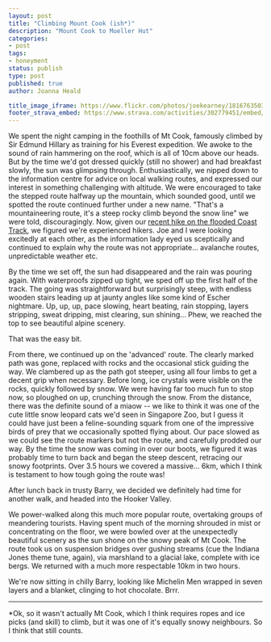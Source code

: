 ```yaml
---
layout: post
title: "Climbing Mount Cook (ish*)"
description: "Mount Cook to Mueller Hut"
categories:
- post
tags:
- honeyment
status: publish
type: post
published: true
author: Joanna Heald

title_image_iframe: https://www.flickr.com/photos/joekearney/18167635036/in/album-72157652379606419/player/
footer_strava_embed: https://www.strava.com/activities/302779451/embed/f7ade0ca0e50705d0b3ad6019c90dd33d3253f47
---
```


We spent the night camping in the foothills of Mt Cook, famously climbed by Sir Edmund Hillary as training for his Everest expedition. We awoke to the sound of rain hammering on the roof, which is all of 10cm above our heads. But by the time we'd got dressed quickly (still no shower) and had breakfast slowly, the sun was glimpsing through. Enthusiastically, we nipped down to the information centre for advice on local walking routes, and expressed our interest in something challenging with altitude. We were encouraged to take the stepped route halfway up the mountain, which sounded good, until we spotted the route continued further under a new name. "That's a mountaineering route, it's a steep rocky climb beyond the snow line" we were told, discouragingly. Now, given our [recent hike on the flooded Coast Track](/posts/happy-camper-coast-track), we figured we're experienced hikers. Joe and I were looking excitedly at each other, as the information lady eyed us sceptically and continued to explain why the route was not appropriate... avalanche routes, unpredictable weather etc.

By the time we set off, the sun had disappeared and the rain was pouring again. With waterproofs zipped up tight, we sped off up the first half of the track. The going was straightforward but surprisingly steep, with endless wooden stairs leading up at jaunty angles like some kind of Escher nightmare. Up, up, up, pace slowing, heart beating, rain stopping, layers stripping, sweat dripping, mist clearing, sun shining... Phew, we reached the top to see beautiful alpine scenery.

That was the easy bit.

From there, we continued up on the 'advanced' route. The clearly marked path was gone, replaced with rocks and the occasional stick guiding the way. We clambered up as the path got steeper, using all four limbs to get a decent grip when necessary. Before long, ice crystals were visible on the rocks, quickly followed by snow. We were having far too much fun to stop now, so ploughed on up, crunching through the snow. From the distance, there was the definite sound of a miaow -- we like to think it was one of the cute little snow leopard cats we'd seen in Singapore Zoo, but I guess it could have just been a feline-sounding squark from one of the impressive birds of prey that we occasionally spotted flying about. Our pace slowed as we could see the route markers but not the route, and carefully prodded our way. By the time the snow was coming in over our boots, we figured it was probably time to turn back and began the steep descent, retracing our snowy footprints. Over 3.5 hours we covered a massive... 6km, which I think is testament to how tough going the route was!

After lunch back in trusty Barry, we decided we definitely had time for another walk, and headed into the Hooker Valley.

We power-walked along this much more popular route, overtaking groups of meandering tourists. Having spent much of the morning shrouded in mist or concentrating on the floor, we were bowled over at the unexpectedly beautiful scenery as the sun shone on the snowy peak of Mt Cook. The route took us on suspension bridges over gushing streams (cue the Indiana Jones theme tune, again), via marshland to a glacial lake, complete with ice bergs. We returned with a much more respectable 10km in two hours.

We're now sitting in chilly Barry, looking like Michelin Men wrapped in seven layers and a blanket, clinging to hot chocolate. Brrr.

***

*Ok, so it wasn't actually Mt Cook, which I think requires ropes and ice picks (and skill) to climb, but it was one of it's equally snowy neighbours. So I think that still counts.
